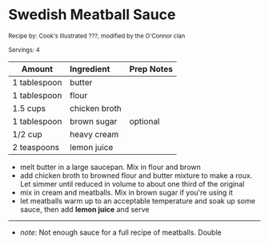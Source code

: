 # Swedish Meatball Sauce

<small>Recipe by: Cook's Illustrated ???, modified by the O'Connor clan</small>

<small>Servings: 4</small>

| Amount       | Ingredient    | Prep Notes |
| ------------ | :------------ | :--------- |
| 1 tablespoon | butter        |            |
| 1 tablespoon | flour         |            |
| 1.5 cups     | chicken broth |            |
| 1 tablespoon | brown sugar   | optional   |
| 1/2 cup      | heavy cream   |            |
| 2 teaspoons  | lemon juice   |            |

- melt butter in a large saucepan. Mix in flour and brown
- add chicken broth to browned flour and butter mixture to make a roux. Let simmer until reduced in volume to about one third of the original
- mix in cream and meatballs. Mix in brown sugar if you're using it
- let meatballs warm up to an acceptable temperature and soak up some sauce, then add **lemon juice** and serve

---

- _note_: Not enough sauce for a full recipe of meatballs. Double